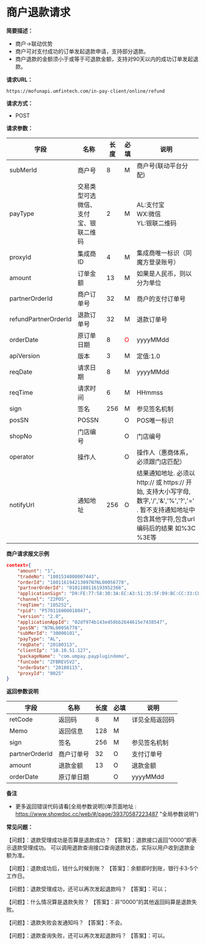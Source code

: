 # 商户退款请求
**简要描述：** 

- 商户->联动优势
- 商户可对支付成功的订单发起退款申请，支持部分退款。
- 商户退款的金额须小于或等于可退款金额，支持对90天以内的成功订单发起退款。

**请求URL：** 

`https://mofunapi.umfintech.com/in-pay-client/online/refund`

**请求方式：**
- POST 

**请求参数：** 

|	字段	|	名称	|	长度	|	必填	|	说明	|
|----|----|----|----|----|
|	subMerId	|	商户号	|	8	|	M	|	商户号(联动平台分配)	|
|	payType	|	交易类型可选微信、支付宝、银联二维码	|	2	|	M	|	AL:支付宝<br>WX:微信<br>YL:银联二维码	|
|	proxyId	|	集成商ID	|	4	|	M	|	集成商唯一标识（同魔方登录账号）	|
|	amount	|	订单金额	|	13	|	M	|	如果是人民币，则以分为单位	|
|	partnerOrderId	|	商户订单号	|	32	|	M	|	商户的支付订单号	|
|	refundPartnerOrderId	|	退款订单号	|	32	|	M	|	退款订单号	|
|	orderDate	|	原订单日期	|	8	|	<span style="color:red">O	</span>|	yyyyMMdd	|
|	apiVersion	|	版本	|	3	|	M	|	定值:1.0	|
|	reqDate	|	请求日期	|	8	|	M	|	yyyyMMdd	|
|	reqTime	|	请求时间	|	6	|	M	|	HHmmss	|
|	sign	|	签名	|	256	|	M	|	参见签名机制	|
|	posSN	|	POSSN	|		|	O	|	POS唯一标识	|
|	shopNo	|	门店编号	|		|	O	|	门店编号	|
|	operator	|	操作人	|		|	O	|	操作人（惠商体系，必须跟门店匹配）	|
|	notifyUrl	|	通知地址	|	256	|	O	| 	结果通知地址. 必须以 http:// 或 https:// 开始, 支持大小写字母,数字,'/','&','%','?','=' . 暂不支持通知地址中包含其他字符,包含url编码后的结果 如%3C %3E等	|

 **商户请求报文示例**

```json
context={
	"amount": "1",
	"tradeNo": "1801534000007443",
	"orderId": "180116194213097N7NL00056778",
	"partnerOrderId": "0101180116193952366",
	"applicationSign": "D9:FE:77:58:30:3A:EC:A3:51:35:5F:D9:BC:CC:33:C8:5C:34:9C:F3",
	"channel": "Z2POS",
	"reqTime": "105252",
	"rpid": "P570116000018047",
	"version": "2.0",
	"applicationAppId": "02df974b143e458bb2644615e7438547",
	"posSN": "N7NL00056778",
	"subMerId": "30000101",
	"payType": "AL",
	"reqDate": "20180313",
	"clientIp": "10.10.51.127",
	"packageName": "com.umpay.payplugindemo",
	"funCode": "ZFBREVSV2",
	"orderDate": "20180115",
	"proxyId": "0025"
}
```

 **返回参数说明** 

|	字段	|	名称	|	长度	|	必填	|	说明	|
|----|----|----|----|----|
|	retCode	|	返回码	|	8	|	M	|	详见全局返回码	|
|	Memo	|	返回信息	|	128	|	M	|		|
|	sign	|	签名	|	256	|	M	|	参见签名机制	|
|	partnerOrderId	|	商户订单号	|	32	|	O	|	支付订单号	|
|	amount	|	退款金额	|	13	|	O	|	退款金额	|
|	orderDate	|	原订单日期	|		|	O	|	yyyyMMdd 	|

 **备注** 
- 更多返回错误代码请看[全局参数说明](单页面地址 : https://www.showdoc.cc/web/#/page/39370587223487 "全局参数说明")

**常见问题：**

【问题】：退款受理成功是否算是退款成功？
【答案】：退款接口返回“0000”即表示退款受理成功。
可以调用退款查询接口查询退款状态，实际以用户收到退款金额为准。

【问题】：退款成功后，钱什么时候到账？
【答案】：余额即时到账，银行卡3-5个工作日。

【问题】：退款受理成功，还可以再次发起退款吗？
【答案】：可以；

【问题】：什么情况算是退款失败？
【答案】：非“0000”的其他返回码算是退款失败。

【问题】：退款失败会发通知吗？
【答案】：不会。

【问题】：退款查询失败，还可以再次发起退款吗？
【答案】：可以。
